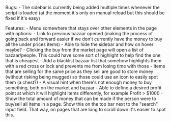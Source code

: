 Bugs:
    - The sidebar is currently being added multiple times whenever the script is loaded (at the moment it's only on manual reload but this should be fixed if it's easy)

Features:
    - Menu somewhere that stays over other elements in the page with options:
        - Link to previous bazaar opened (making the process of going back and forward easier if we don't currently have the money to buy all the under prices items)
        - Able to hide the sidebar and how on hover maybe?
    - Clicking the buy from the market page will open a list of bazaar/people. This could have some sort of highlight to help find the one that is cheapest
    - Add a blacklist bazaar list that somehow highlights them with a red cross or lock and prevents me from losing time with those
    - Items that are selling for the same price as they sell are good to store money (without risking being mugged) so those could use an icon to easily spot them (a chest?)
    - A visual hint when there's not enough money to buy something, both on the market and bazaar
    - Able to define a desired profit point at which it will highlight items differently, for example Profit > $1000
    - Show the total amount of money that can be made if the person were to buy/sell all items in a page. Show this on the top bar next to the "search" input field. That way, on pages that are long to scroll down it's easier to spot this.